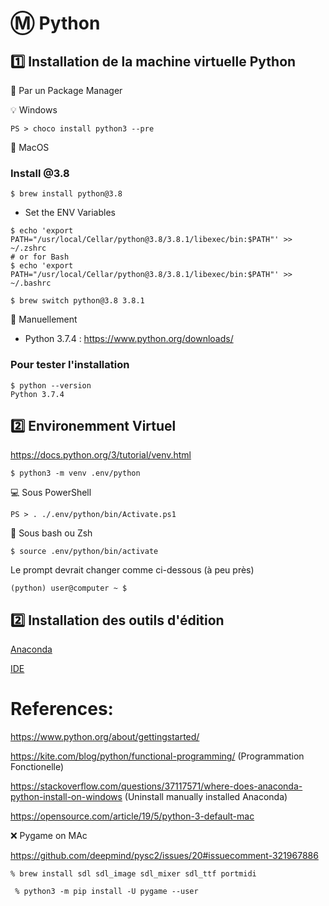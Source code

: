 # :m: Python

## :one: Installation de la machine virtuelle Python

:pushpin: Par un Package Manager

:bulb: Windows

```
PS > choco install python3 --pre
```

:apple: MacOS 

### Install @3.8

```
$ brew install python@3.8
```

* Set the ENV Variables

```
$ echo 'export PATH="/usr/local/Cellar/python@3.8/3.8.1/libexec/bin:$PATH"' >> ~/.zshrc
# or for Bash
$ echo 'export PATH="/usr/local/Cellar/python@3.8/3.8.1/libexec/bin:$PATH"' >> ~/.bashrc
```

```
$ brew switch python@3.8 3.8.1
```

:pushpin: Manuellement

* Python 3.7.4 :  https://www.python.org/downloads/

### Pour tester l'installation
```
$ python --version
Python 3.7.4
```

## :two: Environemment Virtuel

https://docs.python.org/3/tutorial/venv.html

```
$ python3 -m venv .env/python 
```

:computer: Sous PowerShell

```
PS > . ./.env/python/bin/Activate.ps1
```

:apple: Sous bash ou Zsh

```
$ source .env/python/bin/activate
```

Le prompt devrait changer comme ci-dessous (à peu près)

```
(python) user@computer ~ $ 
```

## :two: Installation des outils d'édition

[Anaconda](Anaconda.md)

[IDE](IDE.md)



# References:

https://www.python.org/about/gettingstarted/

https://kite.com/blog/python/functional-programming/ (Programmation Fonctionelle)

https://stackoverflow.com/questions/37117571/where-does-anaconda-python-install-on-windows (Uninstall manually installed Anaconda)

https://opensource.com/article/19/5/python-3-default-mac

:x: Pygame on MAc

https://github.com/deepmind/pysc2/issues/20#issuecomment-321967886


```
% brew install sdl sdl_image sdl_mixer sdl_ttf portmidi
```

```
 % python3 -m pip install -U pygame --user  
```
